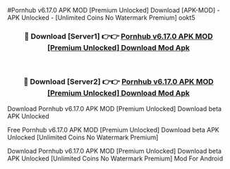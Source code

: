 #Pornhub v6.17.0 APK MOD [Premium Unlocked] Download [APK-MOD] - APK Unlocked - [Unlimited Coins No Watermark Premium] ookt5



<div align="center">

<h3>🔴 Download [Server1] 👉👉 <a href="https://momento.my/?title=Pornhub_v6.17.0_APK_MOD_[Premium_Unlocked]_Download">Pornhub v6.17.0 APK MOD [Premium Unlocked] Download Mod Apk</a></h3><br>

<h3>🔴 Download [Server2] 👉👉 <a href="https://momento.my/?title=Pornhub_v6.17.0_APK_MOD_[Premium_Unlocked]_Download">Pornhub v6.17.0 APK MOD [Premium Unlocked] Download Mod Apk</a></h3>
</div>



Download Pornhub v6.17.0 APK MOD [Premium Unlocked] Download beta APK Unlocked

Free Pornhub v6.17.0 APK MOD [Premium Unlocked] Download beta APK Unlocked [Unlimited Coins No Watermark Premium]

Download Pornhub v6.17.0 APK MOD [Premium Unlocked] Download beta APK Unlocked [Unlimited Coins No Watermark Premium] Mod For Android
